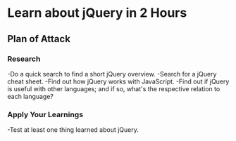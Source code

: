 # Learn about jQuery in 2 Hours

## Plan of Attack

### Research
-Do a quick search to find a short jQuery overview.
-Search for a jQuery cheat sheet.
-Find out how jQuery works with JavaScript.
-Find out if jQuery is useful with other languages; and if so, what's the respective relation to each language?

### Apply Your Learnings
-Test at least one thing learned about jQuery.
